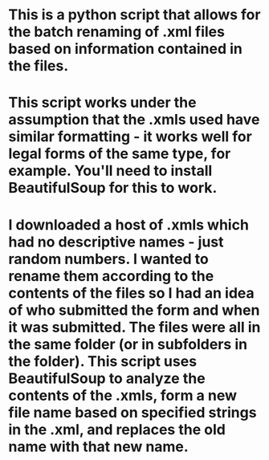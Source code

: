 # This is a python script that allows for the batch renaming of .xml files based on information contained in the files. 
# This script works under the assumption that the .xmls used have similar formatting - it works well for legal forms of the same type, for example. You'll need to install BeautifulSoup for this to work.
# I downloaded a host of .xmls which had no descriptive names - just random numbers. I wanted to rename them according to the contents of the files so I had an idea of who submitted the form and when it was submitted. The files were all in the same folder (or in subfolders in the folder). This script uses BeautifulSoup to analyze the contents of the .xmls, form a new file name based on specified strings in the .xml, and replaces the old name with that new name.
